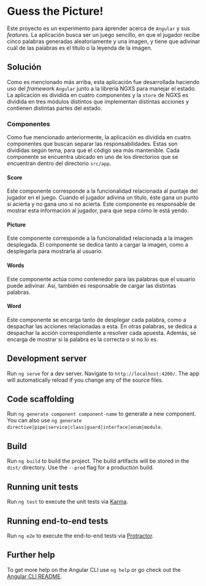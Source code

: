 # Guess the Picture!

Este proyecto es un experimento para aprender acerca de `Angular` y sus *features*. La aplicación busca ser un juego sencillo, en que el jugador recibe cinco palabras generadas aleatoriamente y una imagen, y tiene que adivinar cuál de las palabras es el título o la leyenda de la imagen.

## Solución

Como es mencionado más arriba, esta aplicación fue desarrollada haciendo uso del *framework* `Angular` junto a la librería NGXS para manejar el estado. La aplicación es dividida en cuatro componentes y la `store` de NGXS es dividida en tres módulos distintos que implementan distintas acciones y contienen distintas partes del estado.

### Componentes

Como fue mencionado anteriormente, la aplicación es dividida en cuatro componentes que buscan separar las responsabilidades. Estas son divididas según tema, para que el código sea más mantenible. Cada componente se encuentra ubicado en uno de los directorios que se encuentran dentro del directorio `src/app`.

#### Score

Este componente corresponde a la funcionalidad relacionada al puntaje del jugador en el juego. Cuando el jugador adivina un título, éste gana un punto si acierta y no gana uno si no acierta. Este componente es responsable de mostrar esta información al jugador, para que sepa cómo le está yendo.

#### Picture

Este componente corresponde a la funcionalidad relacionada a la imagen desplegada. El componente se dedica tanto a cargar la imagen, como a desplegarla para mostrarla al usuario.

#### Words

Este componente actúa como contenedor para las palabras que el usuario puede adivinar. Así, también es responsable de cargar las distintas palabras.

#### Word

Este componente se encarga tanto de desplegar cada palabra, como a despachar las acciones relacionadas a esta. En otras palabras, se dedica a despachar la acción correspondiente a resolver cada apuesta. Además, se encarga de mostrar si la palabra es la correcta o si no lo es.

## Development server

Run `ng serve` for a dev server. Navigate to `http://localhost:4200/`. The app will automatically reload if you change any of the source files.

## Code scaffolding

Run `ng generate component component-name` to generate a new component. You can also use `ng generate directive|pipe|service|class|guard|interface|enum|module`.

## Build

Run `ng build` to build the project. The build artifacts will be stored in the `dist/` directory. Use the `--prod` flag for a production build.

## Running unit tests

Run `ng test` to execute the unit tests via [Karma](https://karma-runner.github.io).

## Running end-to-end tests

Run `ng e2e` to execute the end-to-end tests via [Protractor](http://www.protractortest.org/).

## Further help

To get more help on the Angular CLI use `ng help` or go check out the [Angular CLI README](https://github.com/angular/angular-cli/blob/master/README.md).
